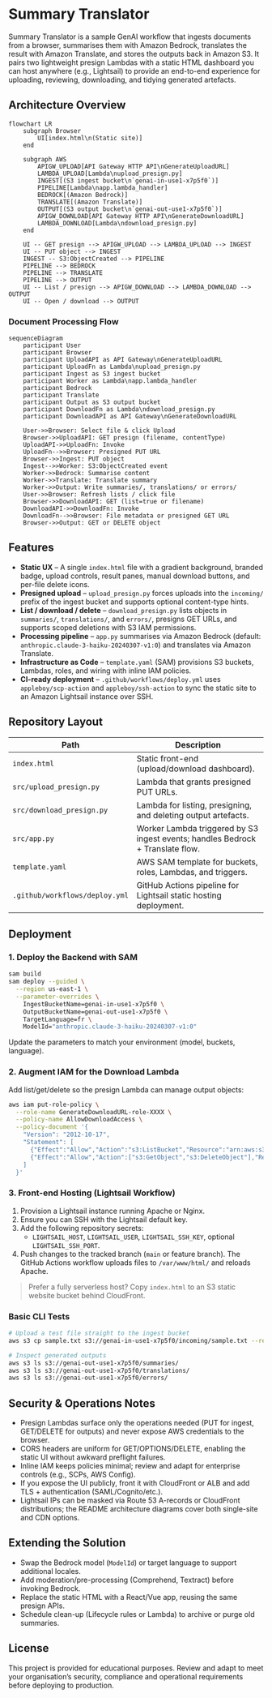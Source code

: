 # Summary Translator

Summary Translator is a sample GenAI workflow that ingests documents from a browser, summarises them with Amazon Bedrock, translates the result with Amazon Translate, and stores the outputs back in Amazon S3. It pairs two lightweight presign Lambdas with a static HTML dashboard you can host anywhere (e.g., Lightsail) to provide an end-to-end experience for uploading, reviewing, downloading, and tidying generated artefacts.

## Architecture Overview

```mermaid
flowchart LR
    subgraph Browser
        UI[index.html\n(Static site)]
    end

    subgraph AWS
        APIGW_UPLOAD[API Gateway HTTP API\nGenerateUploadURL]
        LAMBDA_UPLOAD[Lambda\nupload_presign.py]
        INGEST[(S3 ingest bucket\n`genai-in-use1-x7p5f0`)]
        PIPELINE[Lambda\napp.lambda_handler]
        BEDROCK[(Amazon Bedrock)]
        TRANSLATE[(Amazon Translate)]
        OUTPUT[(S3 output bucket\n`genai-out-use1-x7p5f0`)]
        APIGW_DOWNLOAD[API Gateway HTTP API\nGenerateDownloadURL]
        LAMBDA_DOWNLOAD[Lambda\ndownload_presign.py]
    end

    UI -- GET presign --> APIGW_UPLOAD --> LAMBDA_UPLOAD --> INGEST
    UI -- PUT object --> INGEST
    INGEST -- S3:ObjectCreated --> PIPELINE
    PIPELINE --> BEDROCK
    PIPELINE --> TRANSLATE
    PIPELINE --> OUTPUT
    UI -- List / presign --> APIGW_DOWNLOAD --> LAMBDA_DOWNLOAD --> OUTPUT
    UI -- Open / download --> OUTPUT
```

### Document Processing Flow

```mermaid
sequenceDiagram
    participant User
    participant Browser
    participant UploadAPI as API Gateway\nGenerateUploadURL
    participant UploadFn as Lambda\nupload_presign.py
    participant Ingest as S3 ingest bucket
    participant Worker as Lambda\napp.lambda_handler
    participant Bedrock
    participant Translate
    participant Output as S3 output bucket
    participant DownloadFn as Lambda\ndownload_presign.py
    participant DownloadAPI as API Gateway\nGenerateDownloadURL

    User->>Browser: Select file & click Upload
    Browser->>UploadAPI: GET presign (filename, contentType)
    UploadAPI->>UploadFn: Invoke
    UploadFn-->>Browser: Presigned PUT URL
    Browser->>Ingest: PUT object
    Ingest-->>Worker: S3:ObjectCreated event
    Worker->>Bedrock: Summarise content
    Worker->>Translate: Translate summary
    Worker->>Output: Write summaries/, translations/ or errors/
    User->>Browser: Refresh lists / click file
    Browser->>DownloadAPI: GET (list=true or filename)
    DownloadAPI->>DownloadFn: Invoke
    DownloadFn-->>Browser: File metadata or presigned GET URL
    Browser->>Output: GET or DELETE object
```

## Features

- **Static UX** – A single `index.html` file with a gradient background, branded badge, upload controls, result panes, manual download buttons, and per-file delete icons.
- **Presigned upload** – `upload_presign.py` forces uploads into the `incoming/` prefix of the ingest bucket and supports optional content-type hints.
- **List / download / delete** – `download_presign.py` lists objects in `summaries/`, `translations/`, and `errors/`, presigns GET URLs, and supports scoped deletions with S3 IAM permissions.
- **Processing pipeline** – `app.py` summarises via Amazon Bedrock (default: `anthropic.claude-3-haiku-20240307-v1:0`) and translates via Amazon Translate.
- **Infrastructure as Code** – `template.yaml` (SAM) provisions S3 buckets, Lambdas, roles, and wiring with inline IAM policies.
- **CI-ready deployment** – `.github/workflows/deploy.yml` uses `appleboy/scp-action` and `appleboy/ssh-action` to sync the static site to an Amazon Lightsail instance over SSH.

## Repository Layout

| Path | Description |
| --- | --- |
| `index.html` | Static front-end (upload/download dashboard). |
| `src/upload_presign.py` | Lambda that grants presigned PUT URLs. |
| `src/download_presign.py` | Lambda for listing, presigning, and deleting output artefacts. |
| `src/app.py` | Worker Lambda triggered by S3 ingest events; handles Bedrock + Translate flow. |
| `template.yaml` | AWS SAM template for buckets, roles, Lambdas, and triggers. |
| `.github/workflows/deploy.yml` | GitHub Actions pipeline for Lightsail static hosting deployment. |

## Deployment

### 1. Deploy the Backend with SAM

```bash
sam build
sam deploy --guided \
  --region us-east-1 \
  --parameter-overrides \
    IngestBucketName=genai-in-use1-x7p5f0 \
    OutputBucketName=genai-out-use1-x7p5f0 \
    TargetLanguage=fr \
    ModelId="anthropic.claude-3-haiku-20240307-v1:0"
```

Update the parameters to match your environment (model, buckets, language).

### 2. Augment IAM for the Download Lambda

Add list/get/delete so the presign Lambda can manage output objects:

```bash
aws iam put-role-policy \
  --role-name GenerateDownloadURL-role-XXXX \
  --policy-name AllowDownloadAccess \
  --policy-document '{
    "Version": "2012-10-17",
    "Statement": [
      {"Effect":"Allow","Action":"s3:ListBucket","Resource":"arn:aws:s3:::genai-out-use1-x7p5f0"},
      {"Effect":"Allow","Action":["s3:GetObject","s3:DeleteObject"],"Resource":"arn:aws:s3:::genai-out-use1-x7p5f0/*"}
    ]
  }'
```

### 3. Front-end Hosting (Lightsail Workflow)

1. Provision a Lightsail instance running Apache or Nginx.
2. Ensure you can SSH with the Lightsail default key.
3. Add the following repository secrets:
   - `LIGHTSAIL_HOST`, `LIGHTSAIL_USER`, `LIGHTSAIL_SSH_KEY`, optional `LIGHTSAIL_SSH_PORT`.
4. Push changes to the tracked branch (`main` or feature branch). The GitHub Actions workflow uploads files to `/var/www/html/` and reloads Apache.

> Prefer a fully serverless host? Copy `index.html` to an S3 static website bucket behind CloudFront.

### Basic CLI Tests

```bash
# Upload a test file straight to the ingest bucket
aws s3 cp sample.txt s3://genai-in-use1-x7p5f0/incoming/sample.txt --region us-east-1

# Inspect generated outputs
aws s3 ls s3://genai-out-use1-x7p5f0/summaries/
aws s3 ls s3://genai-out-use1-x7p5f0/translations/
aws s3 ls s3://genai-out-use1-x7p5f0/errors/
```

## Security & Operations Notes

- Presign Lambdas surface only the operations needed (PUT for ingest, GET/DELETE for outputs) and never expose AWS credentials to the browser.
- CORS headers are uniform for GET/OPTIONS/DELETE, enabling the static UI without awkward preflight failures.
- Inline IAM keeps policies minimal; review and adapt for enterprise controls (e.g., SCPs, AWS Config).
- If you expose the UI publicly, front it with CloudFront or ALB and add TLS + authentication (SAML/Cognito/etc.).
- Lightsail IPs can be masked via Route 53 A-records or CloudFront distributions; the README architecture diagrams cover both single-site and CDN options.

## Extending the Solution

- Swap the Bedrock model (`ModelId`) or target language to support additional locales.
- Add moderation/pre-processing (Comprehend, Textract) before invoking Bedrock.
- Replace the static HTML with a React/Vue app, reusing the same presign APIs.
- Schedule clean-up (Lifecycle rules or Lambda) to archive or purge old summaries.

## License

This project is provided for educational purposes. Review and adapt to meet your organisation’s security, compliance and operational requirements before deploying to production.
